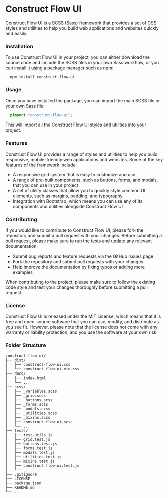 # Construct Flow UI
Construct Flow UI is a SCSS (Sass) framework that provides a set of CSS styles and utilities to help you build web applications and websites quickly and easily.

### Installation
To use Construct Flow UI in your project, you can either download the source code and include the SCSS files in your own Sass workflow, or you can install it using a package manager such as npm:
``` node
  npm install construct-flow-ui
```

### Usage
Once you have installed the package, you can import the main SCSS file in your own Sass file:


``` scss
  @import "construct-flow-ui";
```
This will import all the Construct Flow UI styles and utilities into your project.

### Features
Construct Flow UI provides a range of styles and utilities to help you build responsive, mobile-friendly web applications and websites. Some of the key features of the framework include:

* A responsive grid system that is easy to customize and use
* A range of pre-built components, such as buttons, forms, and modals, that you can use in your project
* A set of utility classes that allow you to quickly style common UI elements, such as margins, padding, and typography
* Integration with Bootstrap, which means you can use any of its components and utilities alongside Construct Flow UI

### Contributing
If you would like to contribute to Construct Flow UI, please fork the repository and submit a pull request with your changes. Before submitting a pull request, please make sure to run the tests and update any relevant documentation.

* Submit bug reports and feature requests via the GitHub Issues page
* Fork the repository and submit pull requests with your changes
* Help improve the documentation by fixing typos or adding more examples

When contributing to the project, please make sure to follow the existing code style and test your changes thoroughly before submitting a pull request.

### License
Construct Flow UI is released under the MIT License, which means that it is free and open-source software that you can use, modify, and distribute as you see fit. However, please note that the license does not come with any warranty or liability protection, and you use the software at your own risk.

### Folder Structure
```
construct-flow-ui/
├── dist/
│   ├── construct-flow-ui.css
│   └── construct-flow-ui.min.css
├── docs/
│   ├── index.html
│   └── ...
├── scss/
│   ├── _variables.scss
│   ├── _grid.scss
│   ├── _buttons.scss
│   ├── _forms.scss
│   ├── _modals.scss
│   ├── _utilities.scss
│   ├── _mixins.scss
│   ├── construct-flow-ui.scss
│   └── ...
├── tests/
│   ├── test-utils.js
│   ├── grid.test.js
│   ├── buttons.test.js
│   ├── forms.test.js
│   ├── modals.test.js
│   ├── utilities.test.js
│   ├── mixins.test.js
│   ├── construct-flow-ui.test.js
│   └── ...
├── .gitignore
├── LICENSE
├── package.json
├── README.md
└── ...
```
